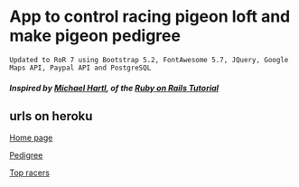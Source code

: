 # App to control racing pigeon loft and make pigeon pedigree

    Updated to RoR 7 using Bootstrap 5.2, FontAwesome 5.7, JQuery, Google Maps API, Paypal API and PostgreSQL

##### Inspired by [Michael Hartl](https://github.com/mhartl), of the [Ruby on Rails Tutorial](https://www.railstutorial.org/)

## urls on heroku
[Home page](https://columbamaster.com)

[Pedigree](https://columbamaster.com/pombos/893)

[Top racers](https://columbamaster.com/competicaos/2/esquadrao?usr=6)